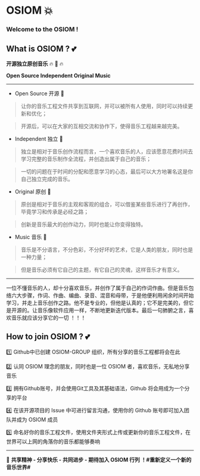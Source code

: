 # OSIOM :boom:
### Welcome to the OSIOM !

## What is OSIOM ? :two_hearts:

**开源独立原创音乐** :fire: :musical_keyboard: :fire:

**Open Source Independent Original Music**
***

* Open Source 开源 :dart:

> 让你的音乐工程文件共享到互联网，并可以被所有人使用，同时可以持续更新和优化；

> 开源后，可以在大家的互相交流和协作下，使得音乐工程越来越完美。
* Independent 独立 :dart:

> 独立是相对于音乐创作流程而言，一个喜欢音乐的人，应该愿意花费时间去学习完整的音乐制作全流程，并创造出属于自己的音乐；

> 一切的问题在于时间的分配和愿意学习的心态，最后可以大方地署名这是你自己独立完成的音乐。
* Original 原创 :dart:

> 原创是相对于音乐的主观和客观的组合，可以借鉴某些音乐进行了再创作，毕竟学习和传承是必经之路；

> 创新是音乐最大的创作动力，同时也能让你变得独特。
* Music 音乐 :dart:

> 音乐是不分语言，不分色彩，不分好坏的艺术，它是人类的朋友，同时也是一种力量；

> 但是音乐必须有它自己的主题，有它自己的灵魂，这样音乐才有意义。

--- 
一位不懂音乐的人，却十分喜欢音乐，并创作了属于自己的作词作曲。但是音乐包络六大步骤，作词、作曲、编曲、录音、混音和母带，于是他便利用闲余时间开始学习，并走上音乐创作之路。他不是专业的，但他是认真的；它不是完美的，但它是开源的。让音乐像软件应用一样，不断地更新迭代版本。最后一句肺腑之言，喜欢音乐就应该分享它的一切 ！！！

## How to join OSIOM ? :two_hearts:

:one: Github中已创建 OSIOM-GROUP 组织，所有分享的音乐工程都将会在此

:two: 认同 OSIOM 理念的朋友，同时也是一位 OSIOM 者，喜欢音乐，无私地分享音乐

:three: 拥有Github账号，并会使用Git工具及其基础语法，Github 将会用成为一个分享的平台

:four: 在该开源项目的 Issue 中可进行留言沟通，使用你的 Github 账号即可加入团队并成为 OSIOM 成员

:five: 命名好你的音乐工程文件，使用文件夹形式上传或更新你的音乐工程文件，在世界可以上网的角落你的音乐都能够奏响

---
:sparkling_heart: **共享精神 - 分享快乐 - 共同进步 - 期待加入 OSIOM 行列 ！#重新定义一个新的音乐世界#**
